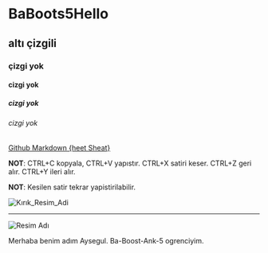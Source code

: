 # BaBoots5Hello
## altı çizgili
### çizgi yok
#### cizgi yok 
##### cizgi yok 
###### cizgi yok
[Github Markdown {heet Sheat}](https://guides.github.com/pdfs/markdown-cheatsheet-online.pdf)

**NOT**: CTRL+C kopyala, CTRL+V yapıstır. CTRL+X satiri keser. CTRL+Z geri alır. CTRL+Y ileri alır.

**NOT**: Kesilen satir tekrar yapistirilabilir.


![Kırık_Resim_Adi](asdasadadadda)

----

![Resim Adı](https://raw.githubusercontent.com/gist/ManulMax/2d20af60d709805c55fd784ca7cba4b9/raw/bcfeac7604f674ace63623106eb8bb8471d844a6/github.gif)


Merhaba benim adım Aysegul. Ba-Boost-Ank-5 ogrenciyim.
